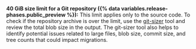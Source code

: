**40 GiB size limit for a Git repository ({% data variables.release-phases.public_preview %}):** This limit applies only to the source code. To check if the repository archive is over the limit, use the [git-sizer](https://github.com/github/git-sizer) tool and review the total blob size in the output. The git-sizer tool also helps to identify potential issues related to large files, blob size, commit size, and tree counts that could impact migrations.
